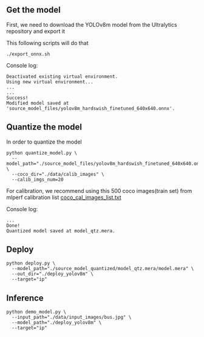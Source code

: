 
## Get the model

First, we need to download the YOLOv8m model from the Ultralytics repository and export it

This following scripts will do that
```
./export_onnx.sh
```

Console log: 
```
Deactivated existing virtual environment.
Using new virtual environment...
...
...
Success!
Modified model saved at 'source_model_files/yolov8m_hardswish_finetuned_640x640.onnx'.
```

## Quantize the model

In order to quantize the model 

```
python quantize_model.py \
  --model_path="./source_model_files/yolov8m_hardswish_finetuned_640x640.onnx" \
  --coco_dir="./data/calib_images" \
  --calib_imgs_num=20

```

For calibration, we recommend using this 500 coco images(train set) from mlperf calibration list [coco_cal_images_list.txt](https://github.com/mlcommons/inference/blob/master/calibration/COCO/coco_cal_images_list.txt)


Console log:
```
...
Done!
Quantized model saved at model_qtz.mera.
```


## Deploy 

```
python deploy.py \
  --model_path="./source_model_quantized/model_qtz.mera/model.mera" \
  --out_dir="./deploy_yolov8m" \
  --target="ip"

```


## Inference

```
python demo_model.py \
  --input_path="./data/input_images/bus.jpg" \
  --model_path="./deploy_yolov8m" \
  --target="ip"

```

